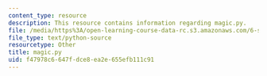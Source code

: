 ```yaml
---
content_type: resource
description: This resource contains information regarding magic.py.
file: /media/https%3A/open-learning-course-data-rc.s3.amazonaws.com/6-s095-programming-for-the-puzzled-january-iap-2018/f47978c6647fdce8ea2e655efb111c91_magic.py
file_type: text/python-source
resourcetype: Other
title: magic.py
uid: f47978c6-647f-dce8-ea2e-655efb111c91
---
```

